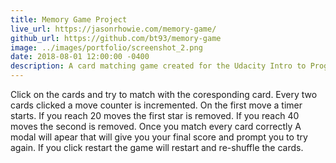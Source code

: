 ```yaml
---
title: Memory Game Project
live_url: https://jasonrhowie.com/memory-game/
github_url: https://github.com/bt93/memory-game
image: ../images/portfolio/screenshot_2.png
date: 2018-08-01 12:00:00 -0400
description: A card matching game created for the Udacity Intro to Programming Nanodegree.
---
```

Click on the cards and try to match with the coresponding card. Every two cards clicked a move counter is incremented. On the first move a timer starts. If you reach 20 moves the first star is removed. If you reach 40 moves the second is removed. Once you match every card correctly A modal will apear that will give you your final score and prompt you to try again. If you click restart the game will restart and re-shuffle the cards.